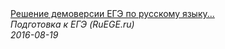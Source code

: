 <!--2024-03-12 00:14:52-->
<div class="yb">
  <a class="nodecor" href="/index.html?ucheba/reshenie_demoversii_ege_po_russkomu_yazyku_2016-2017_zadanie_3_podgotovka_k_ege_ruege_ru">
    <img class="preview" data-videoid="FFK1t6TIuKA" src="https://i.ytimg.com/vi/FFK1t6TIuKA/hqdefault.jpg" align="middle" alt="">
  </a>
  <div class="inlbl text">
    <a class="nodecor" href="/index.html?ucheba/reshenie_demoversii_ege_po_russkomu_yazyku_2016-2017_zadanie_3_podgotovka_k_ege_ruege_ru">Решение демоверсии ЕГЭ по русскому языку...</a><br>
    <i class="smaller2">Подготовка к ЕГЭ (RuEGE.ru)</i><br>
    <i class="smaller3">2016-08-19</i>
  </div>
</div>
